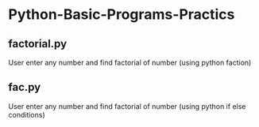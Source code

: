 # Python-Basic-Programs-Practics

## factorial.py 

User enter any number and find factorial of number (using python faction)

## fac.py

User enter any number and find factorial of number (using python if else conditions)
